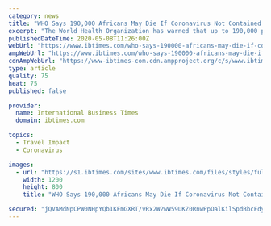 ```yaml
---
category: news
title: "WHO Says 190,000 Africans May Die If Coronavirus Not Contained Early"
excerpt: "The World Health Organization has warned that up to 190,000 people in Africa could die from coronavirus in the first year of the outbreak if the virus is not contained."
publishedDateTime: 2020-05-08T11:26:00Z
webUrl: "https://www.ibtimes.com/who-says-190000-africans-may-die-if-coronavirus-not-contained-early-2972443"
ampWebUrl: "https://www.ibtimes.com/who-says-190000-africans-may-die-if-coronavirus-not-contained-early-2972443?amp=1"
cdnAmpWebUrl: "https://www-ibtimes-com.cdn.ampproject.org/c/s/www.ibtimes.com/who-says-190000-africans-may-die-if-coronavirus-not-contained-early-2972443?amp=1"
type: article
quality: 75
heat: 75
published: false

provider:
  name: International Business Times
  domain: ibtimes.com

topics:
  - Travel Impact
  - Coronavirus

images:
  - url: "https://s1.ibtimes.com/sites/www.ibtimes.com/files/styles/full/public/2020/05/08/coronavirus-deaths-africa-could-reach-190000-if-not-contained-early.jpg"
    width: 1200
    height: 800
    title: "WHO Says 190,000 Africans May Die If Coronavirus Not Contained Early"

secured: "jQVAMdNpCPW0NHpYQb1KFmGXRT/vRx2W2wW59UKZ0RnwPpOalKilSpdBbcFdycrwqBwWvnxMquv7qbSmYpd+oqxynZrQzf+5OCs8jIlMntioOwX8dqHto1jTLqFWzdgbfZAopfofD504mrU0UEhcrVyv149kpPPN9fMYK+d6vypS0ToRmU8F4jLW/Fhwk16vfx9KJkxb0UA3F42yifnF95W2omYp2D92HUhqOpLPftg6U8ZejJOM9Ew2IQvWT4TWHr90pbqHyF9zA6LjAmNyvhHKP7o/P12mhskqsB7I13ZaFLgWT6PmuUoTeLteJtsD;5PfdCjSk8SC8GdteLLm/QA=="
---
```


